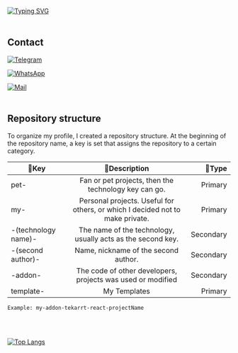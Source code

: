 [![Typing SVG](https://readme-typing-svg.herokuapp.com?color=%dc143c&size=28&center=true&vCenter=true&width=600&lines=Hi%2C+I'm+developer+from+Russia)](https://git.io/typing-svg)

<div style="background:white;height:1px;border-radius:10px;margin:20px;"></div>

## **Contact**

[![Telegram](https://img.shields.io/badge/Telegram-2CA5E0?style=for-the-badge&logo=telegram&logoColor=white)](https://t.me/tekarrt)

[![WhatsApp](https://img.shields.io/badge/WhatsApp-25D366?style=for-the-badge&logo=whatsapp&logoColor=white)](https://wa.me/79785431807)

[![Mail](https://img.shields.io/badge/Gmail-D14836?style=for-the-badge&logo=gmail&logoColor=white)](mailto:nikitagrega@yandex.ru)

<div style="background:white;height:1px;border-radius:10px;margin:20px;"></div>

## **Repository structure**

To organize my profile, I created a repository structure. At the beginning of the repository name, a key is set that assigns the repository to a certain category.

| 🔑Key | 📃Description |💜Type |
|----------------|:---------:|----------------:|
| pet- | Fan or pet projects, then the technology key can go. |Primary|
| my- | Personal projects. Useful for others, or which I decided not to make private.|Primary|
| -(technology name)- |The name of the technology, usually acts as the second key. |Secondary|
| -(second author)- |Name, nickname of the second author.|Secondary|
| -addon- |The code of other developers, projects was used or modified|Secondary|
| template- |My Templates|Primary|

`Example: my-addon-tekarrt-react-projectName`

<div style="background:white;height:1px;border-radius:10px;margin:30px;"></div>

[![Top Langs](https://github-readme-stats.vercel.app/api/top-langs/?username=tekarrt&layout=compact)](https://github.com/anuraghazra/github-readme-stats)
